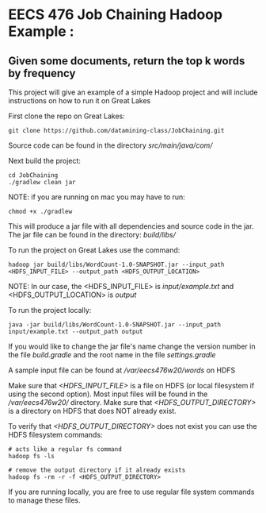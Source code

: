 # EECS 476 Job Chaining Hadoop Example : 

## Given some documents, return the **top k words by frequency**


This project will give an example of a simple Hadoop project and will include instructions on how to run it on Great Lakes

First clone the repo on Great Lakes:
```
git clone https://github.com/datamining-class/JobChaining.git
```

Source code can be found in the directory *src/main/java/com/*

Next build the project: 
```
cd JobChaining
./gradlew clean jar
```
NOTE: if you are running on mac you may have to run: 
```
chmod +x ./gradlew
```

This will produce a jar file with all dependencies and source code in the jar. 
The jar file can be found in the directory: *build/libs/*

To run the project on Great Lakes use the command:
```
hadoop jar build/libs/WordCount-1.0-SNAPSHOT.jar --input_path <HDFS_INPUT_FILE> --output_path <HDFS_OUTPUT_LOCATION>
```
NOTE: In our case, the <HDFS_INPUT_FILE> is *input/example.txt* and <HDFS_OUTPUT_LOCATION> is *output*

To run the project locally: 
```
java -jar build/libs/WordCount-1.0-SNAPSHOT.jar --input_path input/example.txt --output_path output
```


If you would like to change the jar file's name change the version number in the file *build.gradle* and the root name
in the file *settings.gradle*

A sample input file can be found at */var/eecs476w20/words* on HDFS

Make sure that *<HDFS_INPUT_FILE>* is a file on HDFS  (or local filesystem if using the second option). Most input files will be found in the */var/eecs476w20/* directory.
Make sure that *<HDFS_OUTPUT_DIRECTORY>* is a directory on HDFS that does NOT already exist. 

To verify that *<HDFS_OUTPUT_DIRECTORY>* does not exist you can use the HDFS filesystem commands: 
```
# acts like a regular fs command
hadoop fs -ls 

# remove the output directory if it already exists
hadoop fs -rm -r -f <HDFS_OUTPUT_DIRECTORY> 
```

If you are running locally, you are free to use regular file system commands to manage these files.
